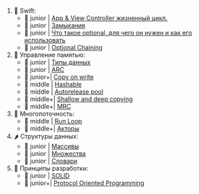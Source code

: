 1. 🎋 Swift:
   - 💚 junior | [App & View Controller жизненный цикл.](https://github.com/SomeStay07/iOS-Developer-Roadmap/blob/main/App%20and%20view%20controller%20lifecycle.md)
   - 💚 junior | [Замыкания]()
   - 💚 junior | [Что такое optional, для чего он нужен и как его использовать](https://github.com/SomeStay07/iOS-Developer-Roadmap/blob/main/Optional.md)
   - 💚 junior | [Optional Chaining](https://github.com/SomeStay07/iOS-Developer-Roadmap/blob/main/Optional%20Chaining.md)
2. 📝 Управление памятью:
   - 💚 junior | [Типы данных](https://github.com/SomeStay07/iOS-Developer-Roadmap/blob/main/Data%20type.md)
   - 💚 junior | [ARC]()
   - 💛 junior+| [Copy on write](https://github.com/SomeStay07/iOS-Developer-Roadmap/blob/main/Copy%20on%20write.md)
   - 🧡 middle | [Hashable](https://github.com/SomeStay07/iOS-Developer-Roadmap/blob/main/Hashable.md)
   - 🧡 middle | [Autorelease pool]()
   - 🤎 middle+| [Shallow and deep copying](https://github.com/SomeStay07/iOS-Developer-Roadmap/blob/main/Shallow%20and%20deep%20copying.md)
   - 🤎 middle+| [MRC]()
3. 🦦 Многопоточность:
   - 🧡 middle | [Run Loop](https://github.com/SomeStay07/iOS-Developer-Roadmap/blob/main/Run%20loops.md)
   - 🤎 middle+| [Акторы](https://github.com/SomeStay07/iOS-Developer-Roadmap/blob/main/Actors.md)
4. 🌶 Структуры данных:
   - 💚 junior | [Массивы](https://github.com/SomeStay07/iOS-Developer-Roadmap/blob/main/Arrays.md)
   - 💚 junior | [Множества]()
   - 💚 junior | [Словари]()
5. 🐼 Принципы разработки:
   - 💚 junior | [SOLID](https://github.com/SomeStay07/iOS-Developer-Roadmap/blob/main/Solid.md)
   - 💛 junior+| [Protocol Oriented Programming](https://github.com/SomeStay07/iOS-Developer-Roadmap/blob/main/Protocol%20Oriented%20Programming.md)

